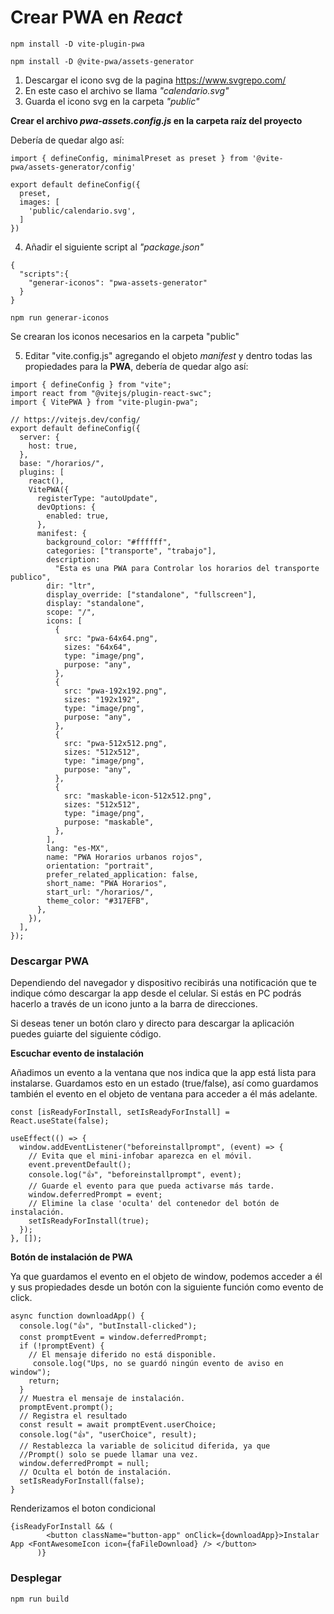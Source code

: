 # Crear PWA en _React_

`npm install -D vite-plugin-pwa`

`npm install -D @vite-pwa/assets-generator`

1. Descargar el icono svg de la pagina https://www.svgrepo.com/
2. En este caso el archivo se llama *"calendario.svg"*
3. Guarda el icono svg en la carpeta *"public"*

**Crear el archivo *pwa-assets.config.js* en la carpeta raíz del proyecto**

Debería de quedar algo así:

```
import { defineConfig, minimalPreset as preset } from '@vite-pwa/assets-generator/config'

export default defineConfig({
  preset,
  images: [
    'public/calendario.svg',
  ]
})
```

4. Añadir el siguiente script al *"package.json"*

```
{
  "scripts":{
    "generar-iconos": "pwa-assets-generator"
  }
}
```

`npm run generar-iconos`

Se crearan los iconos necesarios en la carpeta "public"


5. Editar "vite.config.js" agregando el objeto *manifest* y dentro todas las propiedades para la **PWA**, debería de quedar algo así:

```
import { defineConfig } from "vite";
import react from "@vitejs/plugin-react-swc";
import { VitePWA } from "vite-plugin-pwa";

// https://vitejs.dev/config/
export default defineConfig({
  server: {
    host: true,
  },
  base: "/horarios/",
  plugins: [
    react(),
    VitePWA({
      registerType: "autoUpdate",
      devOptions: {
        enabled: true,
      },
      manifest: {
        background_color: "#ffffff",
        categories: ["transporte", "trabajo"],
        description:
          "Esta es una PWA para Controlar los horarios del transporte publico",
        dir: "ltr",
        display_override: ["standalone", "fullscreen"],
        display: "standalone",
        scope: "/",
        icons: [
          {
            src: "pwa-64x64.png",
            sizes: "64x64",
            type: "image/png",
            purpose: "any",
          },
          {
            src: "pwa-192x192.png",
            sizes: "192x192",
            type: "image/png",
            purpose: "any",
          },
          {
            src: "pwa-512x512.png",
            sizes: "512x512",
            type: "image/png",
            purpose: "any",
          },
          {
            src: "maskable-icon-512x512.png",
            sizes: "512x512",
            type: "image/png",
            purpose: "maskable",
          },
        ],
        lang: "es-MX",
        name: "PWA Horarios urbanos rojos",
        orientation: "portrait",
        prefer_related_application: false,
        short_name: "PWA Horarios",
        start_url: "/horarios/",
        theme_color: "#317EFB",
      },
    }),
  ],
});
```
### Descargar PWA

Dependiendo del navegador y dispositivo recibirás una notificación que te indique cómo descargar la app desde el celular. Si estás en PC podrás hacerlo a través de un icono junto a la barra de direcciones.

Si deseas tener un botón claro y directo para descargar la aplicación puedes guiarte del siguiente código.

**Escuchar evento de instalación**

Añadimos un evento a la ventana que nos indica que la app está lista para instalarse. Guardamos esto en un estado (true/false), así como guardamos también el evento en el objeto de ventana para acceder a él más adelante.

```
const [isReadyForInstall, setIsReadyForInstall] = React.useState(false);

useEffect(() => {
  window.addEventListener("beforeinstallprompt", (event) => {
    // Evita que el mini-infobar aparezca en el móvil.
    event.preventDefault();
    console.log("👍", "beforeinstallprompt", event);
    // Guarde el evento para que pueda activarse más tarde.
    window.deferredPrompt = event;
    // Elimine la clase 'oculta' del contenedor del botón de instalación.
    setIsReadyForInstall(true);
  });
}, []);
```

**Botón de instalación de PWA**

Ya que guardamos el evento en el objeto de window, podemos acceder a él y sus propiedades desde un botón con la siguiente función como evento de click.


```
async function downloadApp() {
  console.log("👍", "butInstall-clicked");
  const promptEvent = window.deferredPrompt;
  if (!promptEvent) {
    // El mensaje diferido no está disponible.
     console.log("Ups, no se guardó ningún evento de aviso en window");
    return;
  }
  // Muestra el mensaje de instalación.
  promptEvent.prompt();
  // Registra el resultado
  const result = await promptEvent.userChoice;
  console.log("👍", "userChoice", result);
  // Restablezca la variable de solicitud diferida, ya que
  //Prompt() solo se puede llamar una vez.
  window.deferredPrompt = null;
  // Oculta el botón de instalación.
  setIsReadyForInstall(false);
}
```

Renderizamos el boton condicional

```
{isReadyForInstall && (
        <button className="button-app" onClick={downloadApp}>Instalar App <FontAwesomeIcon icon={faFileDownload} /> </button>
      )}
```

### Desplegar

`npm run build`